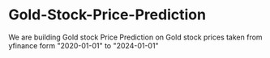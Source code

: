 # Gold-Stock-Price-Prediction
We are building Gold stock Price Prediction on Gold stock prices taken from yfinance form "2020-01-01" to  "2024-01-01"
